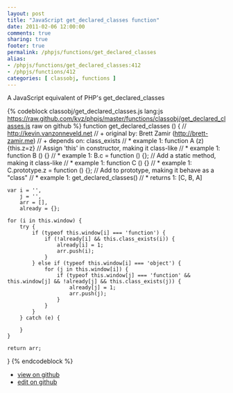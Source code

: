 ```yaml
---
layout: post
title: "JavaScript get_declared_classes function"
date: 2011-02-06 12:00:00
comments: true
sharing: true
footer: true
permalink: /phpjs/functions/get_declared_classes
alias:
- /phpjs/functions/get_declared_classes:412
- /phpjs/functions/412
categories: [ classobj, functions ]
---
```

A JavaScript equivalent of PHP's get_declared_classes
<!-- more -->
{% codeblock classobj/get_declared_classes.js lang:js https://raw.github.com/kvz/phpjs/master/functions/classobj/get_declared_classes.js raw on github %}
function get_declared_classes () {
    // http://kevin.vanzonneveld.net
    // +   original by: Brett Zamir (http://brett-zamir.me)
    // +    depends on: class_exists
    // *     example 1: function A (z) {this.z=z} // Assign 'this' in constructor, making it class-like
    // *     example 1: function B () {}
    // *     example 1: B.c = function () {}; // Add a static method, making it class-like
    // *     example 1: function C () {}
    // *     example 1: C.prototype.z = function () {}; // Add to prototype, making it behave as a "class"
    // *     example 1: get_declared_classes()
    // *     returns 1: [C, B, A]

    var i = '',
        j = '',
        arr = [],
        already = {};

    for (i in this.window) {
        try {
            if (typeof this.window[i] === 'function') {
                if (!already[i] && this.class_exists(i)) {
                    already[i] = 1;
                    arr.push(i);
                }
            } else if (typeof this.window[i] === 'object') {
                for (j in this.window[i]) {
                    if (typeof this.window[j] === 'function' && this.window[j] && !already[j] && this.class_exists(j)) {
                        already[j] = 1;
                        arr.push(j);
                    }
                }
            }
        } catch (e) {

        }
    }

    return arr;
}
{% endcodeblock %}
<ul>
 <li><a href="https://github.com/kvz/phpjs/blob/master/functions/classobj/get_declared_classes.js">view on github</a></li>
 <li><a href="https://github.com/kvz/phpjs/edit/master/functions/classobj/get_declared_classes.js">edit on github</a></li>
</ul>

